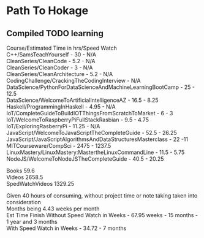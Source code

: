 # Path To Hokage

## Compiled TODO learning
Course/Estimated Time in hrs/Speed Watch  
C++/SamsTeachYourself - 30 - N/A  
CleanSeries/CleanCode - 5.2 - N/A  
CleanSeries/CleanCoder - 3 - N/A  
CleanSeries/CleanArchitecture - 5.2 - N/A  
CodingChallenge/CrackingTheCodingInterview - N/A  
DataScience/PythonForDataScienceAndMachineLearningBootCamp - 25 - 12.5  
DataScience/WelcomeToArtificialIntelligenceAZ - 16.5 - 8.25  
Haskell/ProgrammingInHaskell - 4.95 - N/A  
IoT/CompleteGuideToBuildIOTThingsFromScratchToMarket - 6 - 3   
IoT/WelcomeToRaspberryPiFullStackRasbian - 9.5 - 4.75  
IoT/ExploringRasberryPi - 11.25 - N/A  
JavaScript/WelcomeToJavaScriptTheCompleteGuide - 52.5 - 26.25  
JavaScript/JavaScriptAlgorithmsAndDataStructuresMasterclass - 22 -11  
MITCourseware/CompSci - 2475 - 1237.5  
LinuxMastery/LinuxMastery:MastertheLinuxCommandLine - 11.5 - 5.75  
NodeJS/WelcomeToNodeJSTheCompleteGuide - 40.5 - 20.25  

Books 59.6  
Videos 2658.5  
SpedWatchVideos 1329.25  

Given 40 hours of consuming, without project time or note taking taken into consideration  
Months being 4.43 weeks per month  
Est Time Finish Without Speed Watch in Weeks - 67.95 weeks - 15 months - 1 year and 3 months  
With Speed Watch in Weeks - 34.72 - 7 months  
